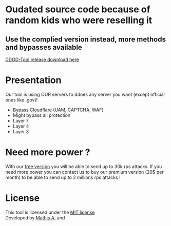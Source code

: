 <h1>Oudated source code because of random kids who were reselling it</h1>
<h2>Use the complied version instead, more methods and bypasses available</h2>

[DDOD-Tool release download here](https://github.com/MatDvlp/DDoS-Tools/releases/tag/stable)

# Presentation
Our tool is using OUR servers to ddoes any server you want (except official ones like .gov)!
- Bypass Cloudflare (UAM, CAPTCHA, WAF)
- Might bypass all protection
- Layer 7
- Layer 4
- Layer 3

# Need more power ?
With our [free version](https://github.com/MatDvlp/DDoS-Tools/releases/tag/stable) you will be able to send up to 30k rps attacks.
If you need more power you can contact us to buy our premium version (20$ per month) to be able to send up to 2 millions rps attacks !

# License
This tool is licensed under the [MIT license]() <br>
Developed by [Mathis A.](https://github.com/matdvlp) and <br>
